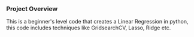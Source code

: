 ### Project Overview

 This is a beginner's level code that creates a Linear Regression in python, this code includes techniques like GridsearchCV, Lasso, Ridge etc.


